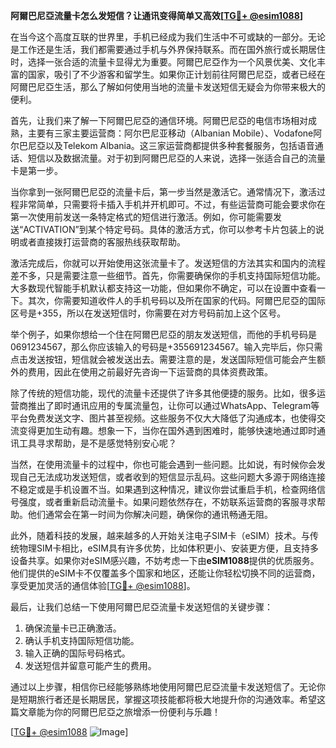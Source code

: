 **阿爾巴尼亞流量卡怎么发短信？让通讯变得简单又高效[[TG💪+ @esim1088](https://t.me/s/esim1088)]**

在当今这个高度互联的世界里，手机已经成为我们生活中不可或缺的一部分。无论是工作还是生活，我们都需要通过手机与外界保持联系。而在国外旅行或长期居住时，选择一张合适的流量卡显得尤为重要。阿爾巴尼亞作为一个风景优美、文化丰富的国家，吸引了不少游客和留学生。如果你正计划前往阿爾巴尼亞，或者已经在阿爾巴尼亞生活，那么了解如何使用当地的流量卡发送短信无疑会为你带来极大的便利。

首先，让我们来了解一下阿爾巴尼亞的通信环境。阿爾巴尼亞的电信市场相对成熟，主要有三家主要运营商：阿尔巴尼亚移动（Albanian Mobile）、Vodafone阿尔巴尼亞以及Telekom Albania。这三家运营商都提供多种套餐服务，包括语音通话、短信以及数据流量。对于初到阿爾巴尼亞的人来说，选择一张适合自己的流量卡是第一步。

当你拿到一张阿爾巴尼亞的流量卡后，第一步当然是激活它。通常情况下，激活过程非常简单，只需要将卡插入手机并开机即可。不过，有些运营商可能会要求你在第一次使用前发送一条特定格式的短信进行激活。例如，你可能需要发送“ACTIVATION”到某个特定号码。具体的激活方式，你可以参考卡片包装上的说明或者直接拨打运营商的客服热线获取帮助。

激活完成后，你就可以开始使用这张流量卡了。发送短信的方法其实和国内的流程差不多，只是需要注意一些细节。首先，你需要确保你的手机支持国际短信功能。大多数现代智能手机默认都支持这一功能，但如果你不确定，可以在设置中查看一下。其次，你需要知道收件人的手机号码以及所在国家的代码。阿爾巴尼亞的国际区号是+355，所以在发送短信时，你需要在对方号码前加上这个区号。

举个例子，如果你想给一个住在阿爾巴尼亞的朋友发送短信，而他的手机号码是0691234567，那么你应该输入的号码是+355691234567。输入完毕后，你只需点击发送按钮，短信就会被发送出去。需要注意的是，发送国际短信可能会产生额外的费用，因此在使用之前最好先咨询一下运营商的具体资费政策。

除了传统的短信功能，现代的流量卡还提供了许多其他便捷的服务。比如，很多运营商推出了即时通讯应用的专属流量包，让你可以通过WhatsApp、Telegram等平台免费发送文字、图片甚至视频。这些服务不仅大大降低了沟通成本，也使得交流变得更加生动有趣。想象一下，当你在国外遇到困难时，能够快速地通过即时通讯工具寻求帮助，是不是感觉特别安心呢？

当然，在使用流量卡的过程中，你也可能会遇到一些问题。比如说，有时候你会发现自己无法成功发送短信，或者收到的短信显示乱码。这些问题大多源于网络连接不稳定或是手机设置不当。如果遇到这种情况，建议你尝试重启手机，检查网络信号强度，或者重新启动流量卡。如果问题依然存在，不妨联系运营商的客服寻求帮助。他们通常会在第一时间为你解决问题，确保你的通讯畅通无阻。

此外，随着科技的发展，越来越多的人开始关注电子SIM卡（eSIM）技术。与传统物理SIM卡相比，eSIM具有许多优势，比如体积更小、安装更方便，且支持多设备共享。如果你对eSIM感兴趣，不妨考虑一下由**eSIM1088**提供的优质服务。他们提供的eSIM卡不仅覆盖多个国家和地区，还能让你轻松切换不同的运营商，享受更加灵活的通信体验[[TG💪+ @esim1088](https://t.me/s/esim1088)]。

最后，让我们总结一下使用阿爾巴尼亞流量卡发送短信的关键步骤：
1. 确保流量卡已正确激活。
2. 确认手机支持国际短信功能。
3. 输入正确的国际号码格式。
4. 发送短信并留意可能产生的费用。

通过以上步骤，相信你已经能够熟练地使用阿爾巴尼亞流量卡发送短信了。无论你是短期旅行者还是长期居民，掌握这项技能都将极大地提升你的沟通效率。希望这篇文章能为你的阿爾巴尼亞之旅增添一份便利与乐趣！

[[TG💪+ @esim1088](https://t.me/s/esim1088) ![Image](https://i.postimg.cc/4NQfJmqS/Snipaste-2025-05-13-00-14-12.png)]